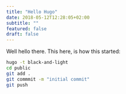 ```yaml
---
title: "Hello Hugo"
date: 2018-05-12T12:28:05+02:00
subtitle: ""
featured: false
draft: false
---
```


Well hello there. This here, is how this started:

```bash
hugo -t black-and-light
cd public
git add .
git commmit -m "initial commit"
git push
```
